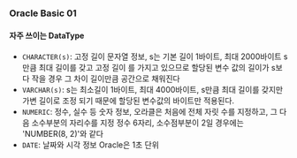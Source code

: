 ### Oracle Basic 01

#### 자주 쓰이는 DataType

- `CHARACTER(s)`: 고정 길이 문자열 정보, s는 기본 길이 1바이트, 최대 2000바이트 s만큼 최대 길이를 갖고 고정
길이 를 가지고 있으므로 할당된 변수 값의 길이가 s보다 작을 경우 그 차이 길이만큼 공간으로 채워진다
- `VARCHAR(s)`: s는 최소길이 1바이트, 최대 4000바이트, s만큼 최대 길이를 갖지만 가변 길이로 조정 되기 때문에 할당된 변수값의 바이트만 적용된다.
- `NUMERIC`: 정수, 실수 등 숫자 정보, 오라클은 처음에 전체 자릿 수를 지정하고, 그 다음 소수부분의 자리수를 지정 정수 6자리, 소수점부분이 2일 경우에는 'NUMBER(8, 2)'와 같다
- `DATE`: 날짜와 시각 정보 Oracle은 1초 단위



